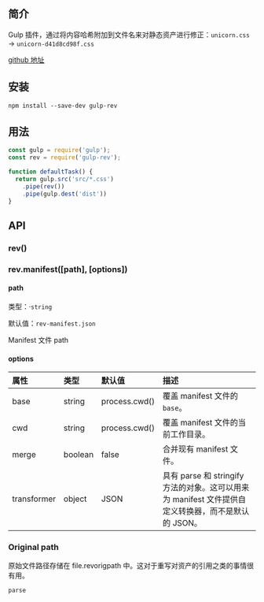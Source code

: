## 简介

Gulp 插件，通过将内容哈希附加到文件名来对静态资产进行修正：`unicorn.css` → `unicorn-d41d8cd98f.css`

[github 地址](https://github.com/sindresorhus/gulp-rev)

## 安装

```
npm install --save-dev gulp-rev
```

## 用法

```js
const gulp = require('gulp');
const rev = require('gulp-rev');

function defaultTask() {
  return gulp.src('src/*.css')
    .pipe(rev())
    .pipe(gulp.dest('dist'))
}
```

## API

### rev\(\)

### rev.manifest\(\[path\], \[options\]\)

#### path

类型：·`string`

默认值：`rev-manifest.json`

Manifest 文件 path

#### options



| 属性 | 类型 | 默认值 | 描述 |
| :--- | :--- | :--- | :--- |
| base | string | process.cwd\(\) | 覆盖 manifest 文件的 `base`。 |
| cwd | string | process.cwd\(\) | 覆盖 manifest 文件的当前工作目录。 |
| merge | boolean | false | 合并现有  manifest 文件。 |
| transformer | object | JSON | 具有 parse 和 stringify 方法的对象。这可以用来为 manifest 文件提供自定义转换器，而不是默认的 JSON。 |



### Original path

原始文件路径存储在 file.revorigpath 中。这对于重写对资产的引用之类的事情很有用。

`parse`

